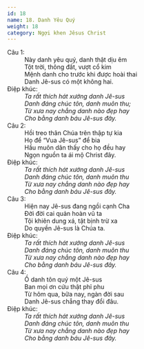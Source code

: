 ```yaml
---
id: 18
name: 18. Danh Yêu Quý
weight: 18
category: Ngợi khen Jêsus Christ
---
```

<dl><dt>Câu 1:</dt><dd data-verse="1">Này danh yêu quý, danh thật dịu êm <br/>Tột trời, thông đất, vượt cổ kim <br/>Mệnh danh cho trước khi được hoài thai <br/>Danh Jê-sus có một không hai. </dd><dt>Điệp khúc:</dt><dd data-chorus="1"><em>Ta rất thích hát xướng danh Jê-sus <br/>Danh đáng chúc tôn, danh muôn thu; <br/>Từ xưa nay chẳng danh nào đẹp hay <br/>Cho bằng danh báu Jê-sus đây. </em></dd><dt>Câu 2:</dt><dd data-verse="2">Hồi treo thân Chúa trên thập tự kia <br/>Họ để “Vua Jê-sus” để bia <br/>Hầu muôn dân thấy cho họ đều hay <br/>Ngọn nguồn ta ái mộ Christ đây. </dd><dt>Điệp khúc:</dt><dd data-chorus="1"><em>Ta rất thích hát xướng danh Jê-sus <br/>Danh đáng chúc tôn, danh muôn thu <br/>Từ xưa nay chẳng danh nào đẹp hay <br/>Cho bằng danh báu Jê-sus đây. </em></dd><dt>Câu 3:</dt><dd data-verse="3">Hiện nay Jê-sus đang ngồi cạnh Cha <br/>Đời đời cai quản hoàn vũ ta <br/>Tội khiên dung xá, tật bịnh trừ xa <br/>Do quyền Jê-sus là Chúa ta. </dd><dt>Điệp khúc:</dt><dd data-chorus="1"><em>Ta rất thích hát xướng danh Jê-sus <br/>Danh đáng chúc tôn, danh muôn thu <br/>Từ xưa nay chẳng danh nào đẹp hay <br/>Cho bằng danh báu Jê-sus đây. </em></dd><dt>Câu 4:</dt><dd data-verse="4">Ồ danh tôn quý một Jê-sus <br/>Ban mọi ơn cứu thật phỉ phu <br/>Từ hôm qua, bữa nay, ngàn đời sau <br/>Danh Jê-sus chẳng thay đổi đâu. </dd><dt>Điệp khúc:</dt><dd data-chorus="1"><em>Ta rất thích hát xướng danh Jê-sus <br/>Danh đáng chúc tôn, danh muôn thu <br/>Từ xưa nay chẳng danh nào đẹp hay <br/>Cho bằng danh báu Jê-sus đây. </em></dd></dl>
